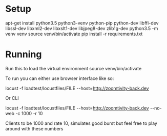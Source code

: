 # Setup

apt-get install python3.5 python3-venv python-pip python-dev libffi-dev libssl-dev libxml2-dev libxslt1-dev libjpeg8-dev zlib1g-dev
python3.5 -m venv venv
source venv/bin/activate
pip install -r requirements.txt

# Running

Run this to load the virtual environment
source venv/bin/activate


To run you can either use browser interface like so:

locust -f loadtest/locustfiles/FILE  --host=http://zoomtivity-back.dev

Or CLI

locust -f loadtest/locustfiles/FILE --host=http://zoomtivity-back.dev --no-web -c 1000 -r 10

Clients to be 1000 and rate 10, simulates good burst but feel free to play around with these numbers
